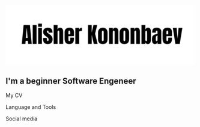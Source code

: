 ![Header](https://github.com/PThree13/PThree13/blob/main/assets/Logo.jpg)

## I'm a beginner Software Engeneer

My CV

Language and Tools

Social media